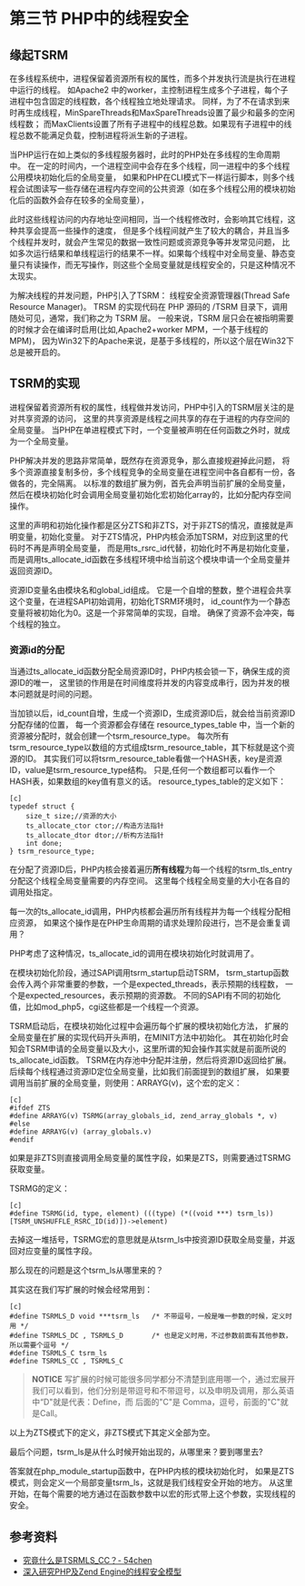 # 第三节 PHP中的线程安全

## 缘起TSRM
在多线程系统中，进程保留着资源所有权的属性，而多个并发执行流是执行在进程中运行的线程。
如Apache2 中的worker，主控制进程生成多个子进程，每个子进程中包含固定的线程数，各个线程独立地处理请求。
同样，为了不在请求到来时再生成线程，MinSpareThreads和MaxSpareThreads设置了最少和最多的空闲线程数；
而MaxClients设置了所有子进程中的线程总数。如果现有子进程中的线程总数不能满足负载，控制进程将派生新的子进程。

当PHP运行在如上类似的多线程服务器时，此时的PHP处在多线程的生命周期中。
在一定的时间内，一个进程空间中会存在多个线程，同一进程中的多个线程公用模块初始化后的全局变量，
如果和PHP在CLI模式下一样运行脚本，则多个线程会试图读写一些存储在进程内存空间的公共资源（如在多个线程公用的模块初始化后的函数外会存在较多的全局变量），

此时这些线程访问的内存地址空间相同，当一个线程修改时，会影响其它线程，这种共享会提高一些操作的速度，
但是多个线程间就产生了较大的耦合，并且当多个线程并发时，就会产生常见的数据一致性问题或资源竞争等并发常见问题，
比如多次运行结果和单线程运行的结果不一样。如果每个线程中对全局变量、静态变量只有读操作，而无写操作，则这些个全局变量就是线程安全的，只是这种情况不太现实。

为解决线程的并发问题，PHP引入了TSRM： 线程安全资源管理器(Thread Safe Resource Manager)。
TRSM 的实现代码在 PHP 源码的 /TSRM 目录下，调用随处可见，通常，我们称之为 TSRM 层。
一般来说，TSRM 层只会在被指明需要的时候才会在编译时启用(比如,Apache2+worker MPM，一个基于线程的MPM)，
因为Win32下的Apache来说，是基于多线程的，所以这个层在Win32下总是被开启的。

## TSRM的实现

进程保留着资源所有权的属性，线程做并发访问，PHP中引入的TSRM层关注的是对共享资源的访问，
这里的共享资源是线程之间共享的存在于进程的内存空间的全局变量。
当PHP在单进程模式下时，一个变量被声明在任何函数之外时，就成为一个全局变量。

PHP解决并发的思路非常简单，既然存在资源竞争，那么直接规避掉此问题，
将多个资源直接复制多份，多个线程竞争的全局变量在进程空间中各自都有一份，各做各的，完全隔离。
以标准的数组扩展为例，首先会声明当前扩展的全局变量，
然后在模块初始化时会调用全局变量初始化宏初始化array的，比如分配内存空间操作。

这里的声明和初始化操作都是区分ZTS和非ZTS，对于非ZTS的情况，直接就是声明变量，初始化变量。
对于ZTS情况，PHP内核会添加TSRM，对应到这里的代码时不再是声明全局变量，
而是用ts_rsrc_id代替，初始化时不再是初始化变量，
而是调用ts_allocate_id函数在多线程环境中给当前这个模块申请一个全局变量并返回资源ID。

资源ID变量名由模块名和global_id组成。
它是一个自增的整数，整个进程会共享这个变量，在进程SAPI初始调用，初始化TSRM环境时，
id_count作为一个静态变量将被初始化为0。这是一个非常简单的实现，自增。
确保了资源不会冲突，每个线程的独立。
 

### 资源id的分配

当通过ts_allocate_id函数分配全局资源ID时，PHP内核会锁一下，确保生成的资源ID的唯一，
这里锁的作用是在时间维度将并发的内容变成串行，因为并发的根本问题就是时间的问题。

当加锁以后，id_count自增，生成一个资源ID，生成资源ID后，就会给当前资源ID分配存储的位置，
每一个资源都会存储在 resource_types_table 中，当一个新的资源被分配时，就会创建一个tsrm_resource_type。
每次所有tsrm_resource_type以数组的方式组成tsrm_resource_table，其下标就是这个资源的ID。
其实我们可以将tsrm_resource_table看做一个HASH表，key是资源ID，value是tsrm_resource_type结构。
只是,任何一个数组都可以看作一个HASH表，如果数组的key值有意义的话。 
resource_types_table的定义如下：

	[c]
	typedef struct {
		size_t size;//资源的大小
		ts_allocate_ctor ctor;//构造方法指针
		ts_allocate_dtor dtor;//析构方法指针
		int done;
	} tsrm_resource_type;

在分配了资源ID后，PHP内核会接着遍历**所有线程**为每一个线程的tsrm_tls_entry分配这个线程全局变量需要的内存空间。
这里每个线程全局变量的大小在各自的调用处指定。

每一次的ts_allocate_id调用，PHP内核都会遍历所有线程并为每一个线程分配相应资源，
如果这个操作是在PHP生命周期的请求处理阶段进行，岂不是会重复调用？

PHP考虑了这种情况，ts_allocate_id的调用在模块初始化时就调用了。

在模块初始化阶段，通过SAPI调用tsrm_startup启动TSRM，
tsrm_startup函数会传入两个非常重要的参数，一个是expected_threads，表示预期的线程数，
一个是expected_resources，表示预期的资源数。
不同的SAPI有不同的初始化值，比如mod_php5，cgi这些都是一个线程一个资源。

TSRM启动后，在模块初始化过程中会遍历每个扩展的模块初始化方法，
扩展的全局变量在扩展的实现代码开头声明，在MINIT方法中初始化。
其在初始化时会知会TSRM申请的全局变量以及大小，这里所谓的知会操作其实就是前面所说的ts_allocate_id函数。
TSRM在内存池中分配并注册，然后将资源ID返回给扩展。
后续每个线程通过资源ID定位全局变量，比如我们前面提到的数组扩展，
如果要调用当前扩展的全局变量，则使用：ARRAYG(v)，这个宏的定义：

	[c]
	#ifdef ZTS
	#define ARRAYG(v) TSRMG(array_globals_id, zend_array_globals *, v)
	#else
	#define ARRAYG(v) (array_globals.v)
	#endif

如果是非ZTS则直接调用全局变量的属性字段，如果是ZTS，则需要通过TSRMG获取变量。

TSRMG的定义：

	[c]
	#define TSRMG(id, type, element) (((type) (*((void ***) tsrm_ls))[TSRM_UNSHUFFLE_RSRC_ID(id)])->element)

去掉这一堆括号，TSRMG宏的意思就是从tsrm_ls中按资源ID获取全局变量，并返回对应变量的属性字段。

那么现在的问题是这个tsrm_ls从哪里来的？

其实这在我们写扩展的时候会经常用到：

	[c]
	#define TSRMLS_D void ***tsrm_ls   /* 不带逗号，一般是唯一参数的时候，定义时用 */
	#define TSRMLS_DC , TSRMLS_D       /* 也是定义时用，不过参数前面有其他参数，所以需要个逗号 */
	#define TSRMLS_C tsrm_ls
	#define TSRMLS_CC , TSRMLS_C

> **NOTICE** 写扩展的时候可能很多同学都分不清楚到底用哪一个，通过宏展开我们可以看到，他们分别是带逗号和不带逗号，以及申明及调用，那么英语中“D"就是代表：Define，而 后面的"C"是 Comma，逗号，前面的"C"就是Call。
 

以上为ZTS模式下的定义，非ZTS模式下其定义全部为空。

最后个问题，tsrm_ls是从什么时候开始出现的，从哪里来？要到哪里去?

答案就在php_module_startup函数中，在PHP内核的模块初始化时，
如果是ZTS模式，则会定义一个局部变量tsrm_ls，这就是我们线程安全开始的地方。
从这里开始，在每个需要的地方通过在函数参数中以宏的形式带上这个参数，实现线程的安全。


## 参考资料
*  [究竟什么是TSRMLS_CC？- 54chen](http://www.54chen.com/php-tech/what-is-tsrmls_cc.html)
* [深入研究PHP及Zend Engine的线程安全模型](http://blog.codinglabs.org/articles/zend-thread-safety.html)
 

